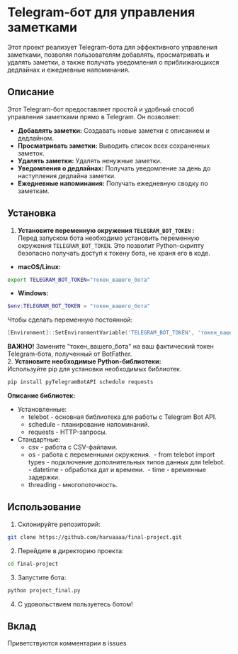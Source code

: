 # Telegram-бот для управления заметками

Этот проект реализует Telegram-бота для эффективного управления заметками, позволяя пользователям добавлять, просматривать и удалять заметки, а также получать уведомления о приближающихся дедлайнах и ежедневные напоминания.
## Описание
Этот Telegram-бот предоставляет простой и удобный способ управления заметками прямо в Telegram. Он позволяет:
- **Добавлять заметки:** Создавать новые заметки с описанием и дедлайном.
- **Просматривать заметки:** Выводить список всех сохраненных заметок.
- **Удалять заметки:** Удалять ненужные заметки.
- **Уведомления о дедлайнах:** Получать уведомление за день до наступления дедлайна заметки.
- **Ежедневные напоминания:** Получать ежедневную сводку по заметкам.
## Установка 
1. **Установите переменную окружения `TELEGRAM_BOT_TOKEN` :**\
   Перед запуском бота необходимо установить переменную окружения `TELEGRAM_BOT_TOKEN`. Это позволит Python-скрипту безопасно получать  доступ к токену бота, не храня его в коде.
- **macOS/Linux:**
```bash
export TELEGRAM_BOT_TOKEN="токен_вашего_бота"
```
- **Windows:**
```powershell
$env:TELEGRAM_BOT_TOKEN = "токен_вашего_бота"
```
Чтобы сделать переменную постоянной:
```powershell
[Environment]::SetEnvironmentVariable('TELEGRAM_BOT_TOKEN', 'токен_вашего_бота', 'Machine')
```
**ВАЖНО!** Замените "токен_вашего_бота" на ваш фактический токен Telegram-бота, полученный от BotFather.\
2. **Установите необходимые Python-библиотеки:**\
Используйте pip для установки необходимых библиотек.
```bash
pip install pyTelegramBotAPI schedule requests
```
**Описание библиотек:**
- Установленные:
  - telebot - основная библиотека для работы с Telegram Bot API.
  - schedule - планирование напоминаний.
  - requests - HTTP-запросы.
- Стандартные:
  - csv - работа с CSV-файлами.
  - os - работа с переменными окружения.
   - from telebot import types - подключение дополнительных типов данных для telebot.
   - datetime - обработка дат и времени.
   - time - временные задержки.
  - threading - многопоточность.
## Использование
1. Склонируйте репозиторий:
```bash
git clone https://github.com/haruaaaa/final-project.git
```
2. Перейдите в директорию проекта:
```bash
cd final-project
```
3. Запустите бота:
```bash
python project_final.py
```
4. С удовольствием пользуетесь ботом!
## Вклад 
Приветствуются комментарии в issues

